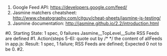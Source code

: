 1. Google Feed API: https://developers.google.com/feed/
2. Jasmine matchers cheatsheet: http://www.cheatography.com/citguy/cheat-sheets/jasmine-js-testing/
3. Jasmine documentation: http://jasmine.github.io/2.2/introduction.html

#0. Starting State:
1 spec, 0 failures
Jasmine__TopLevel__Suite
RSS Feeds
are defined
#1. Action(steps 5-6): quote out by /* */ the content of allFeeds in app.js:
Result:
1 spec, 1 failure;
RSS Feeds are defined;
Expected 0 not to be 0.
#2.